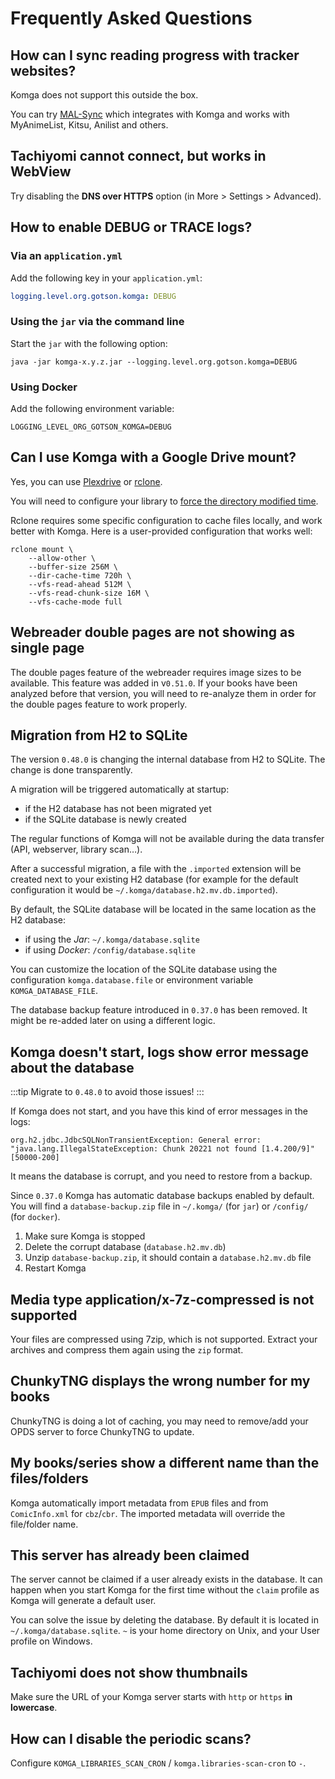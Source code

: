 # Frequently Asked Questions

## How can I sync reading progress with tracker websites?

Komga does not support this outside the box.

You can try [MAL-Sync](https://github.com/MALSync/MALSync) which integrates with Komga and works with MyAnimeList, Kitsu, Anilist and others.

## Tachiyomi cannot connect, but works in WebView

Try disabling the __DNS over HTTPS__ option (in More > Settings > Advanced).

## How to enable DEBUG or TRACE logs?

### Via an `application.yml`

Add the following key in your `application.yml`:

```yaml
logging.level.org.gotson.komga: DEBUG
```

### Using the `jar` via the command line

Start the `jar` with the following option:

```shell script
java -jar komga-x.y.z.jar --logging.level.org.gotson.komga=DEBUG
```

### Using Docker

Add the following environment variable:

```shell script
LOGGING_LEVEL_ORG_GOTSON_KOMGA=DEBUG
```

## Can I use Komga with a Google Drive mount?

Yes, you can use [Plexdrive](https://github.com/plexdrive/plexdrive) or [rclone](https://rclone.org/).

You will need to configure your library to [force the directory modified time](/guides/libraries.md#force-directory-modified-time).

Rclone requires some specific configuration to cache files locally, and work better with Komga.
Here is a user-provided configuration that works well:

```shell script
rclone mount \
    --allow-other \
    --buffer-size 256M \
    --dir-cache-time 720h \
    --vfs-read-ahead 512M \
    --vfs-read-chunk-size 16M \
    --vfs-cache-mode full
```

## Webreader double pages are not showing as single page

The double pages feature of the webreader requires image sizes to be available. This feature was added in v`0.51.0`. If your books have been analyzed before that version, you will need to re-analyze them in order for the double pages feature to work properly.

## Migration from H2 to SQLite

The version `0.48.0` is changing the internal database from H2 to SQLite. The change is done transparently.

A migration will be triggered automatically at startup:
- if the H2 database has not been migrated yet
- if the SQLite database is newly created

The regular functions of Komga will not be available during the data transfer (API, webserver, library scan…).

After a successful migration, a file with the `.imported` extension will be created next to your existing H2 database (for example for the default configuration it would be `~/.komga/database.h2.mv.db.imported`).

By default, the SQLite database will be located in the same location as the H2 database:
- if using the _Jar_: `~/.komga/database.sqlite`
- if using _Docker_: `/config/database.sqlite`

You can customize the location of the SQLite database using the configuration `komga.database.file` or environment variable `KOMGA_DATABASE_FILE`.

The database backup feature introduced in `0.37.0` has been removed. It might be re-added later on using a different logic.

## Komga doesn't start, logs show error message about the database

:::tip
Migrate to `0.48.0` to avoid those issues!
:::

If Komga does not start, and you have this kind of error messages in the logs:

```log
org.h2.jdbc.JdbcSQLNonTransientException: General error: "java.lang.IllegalStateException: Chunk 20221 not found [1.4.200/9]" [50000-200]
```

It means the database is corrupt, and you need to restore from a backup.

Since `0.37.0` Komga has automatic database backups enabled by default. You will find a `database-backup.zip` file in `~/.komga/` (for `jar`) or `/config/` (for `docker`).

1. Make sure Komga is stopped
2. Delete the corrupt database (`database.h2.mv.db`)
3. Unzip `database-backup.zip`, it should contain a `database.h2.mv.db` file
4. Restart Komga

## Media type application/x-7z-compressed is not supported

Your files are compressed using 7zip, which is not supported. Extract your archives and compress them again using the `zip` format.

## ChunkyTNG displays the wrong number for my books

ChunkyTNG is doing a lot of caching, you may need to remove/add your OPDS server to force ChunkyTNG to update.

## My books/series show a different name than the files/folders

Komga automatically import metadata from `EPUB` files and from `ComicInfo.xml` for `cbz`/`cbr`. The imported metadata will override the file/folder name.

## This server has already been claimed

The server cannot be claimed if a user already exists in the database. It can happen when you start Komga for the first time without the `claim` profile as Komga will generate a default user.

You can solve the issue by deleting the database. By default it is located in `~/.komga/database.sqlite`. `~` is your home directory on Unix, and your User profile on Windows.

## Tachiyomi does not show thumbnails

Make sure the URL of your Komga server starts with `http` or `https` **in lowercase**.

## How can I disable the periodic scans?

Configure `KOMGA_LIBRARIES_SCAN_CRON` / `komga.libraries-scan-cron` to `-`.
